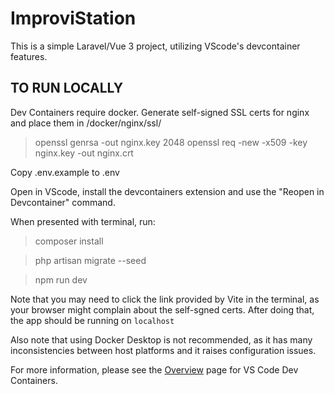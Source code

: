 # ImproviStation

This is a simple Laravel/Vue 3 project, utilizing VScode's devcontainer features.

## TO RUN LOCALLY

Dev Containers require docker. Generate self-signed SSL certs for nginx and place them in /docker/nginx/ssl/

> openssl genrsa -out nginx.key 2048
> openssl req -new -x509 -key nginx.key -out nginx.crt

Copy .env.example to .env

Open in VScode, install the devcontainers extension and use the "Reopen in Devcontainer" command.

When presented with terminal, run: 

> composer install 

> php artisan migrate --seed

> npm run dev

Note that you may need to click the link provided by Vite in the terminal, as your browser might complain about the self-sgned certs. After doing that, the app should be running on `localhost`


Also note that using Docker Desktop is not recommended, as it has many inconsistencies between host platforms and it raises configuration issues.

For more information, please see the [Overview](https://code.visualstudio.com/docs/devcontainers/containers) page for VS Code Dev Containers.
